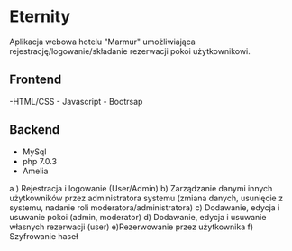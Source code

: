 <h1>Eternity</h1>
Aplikacja webowa hotelu "Marmur" umożliwiająca rejestrację/logowanie/składanie rezerwacji pokoi użytkownikowi.

<h2>Frontend</h2>
-HTML/CSS
- Javascript
- Bootrsap

<h2>Backend</h2>

- MySql
- php 7.0.3 
- Amelia 


a ) Rejestracja i logowanie (User/Admin) 
b) Zarządzanie danymi innych użytkowników przez administratora systemu (zmiana danych, usunięcie z systemu, nadanie roli moderatora/administratora)
c) Dodawanie, edycja i usuwanie pokoi (admin, moderator) 
d) Dodawanie, edycja i usuwanie własnych rezerwacji (user) 
e)Rezerwowanie przez użytkownika 
f)  Szyfrowanie haseł
